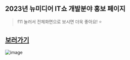 ## 2023년 뉴미디어 IT쇼 개발분야 홍보 페이지

> f11 눌러서 전체화면으로 보시면 더욱 좋아요! ⭐

## [보러가기](https://show2023.emirim.kr/)

![image](https://github.com/olsi10/itshow-introduce/assets/87300199/b9dce83c-00de-4cbe-b173-91d72f0394b4)
